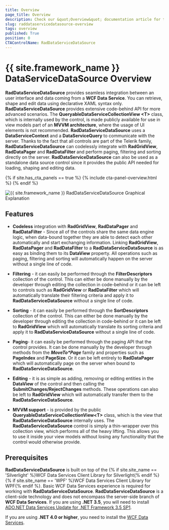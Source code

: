 ```yaml
---
title: Overview
page_title: Overview
description: Check our &quot;Overview&quot; documentation article for the RadDataServiceDataSource {{ site.framework_name }} control.
slug: raddataservicedatasource-overview
tags: overview
published: True
position: 0
CTAControlName: RadDataServiceDataSource
---
```


# {{ site.framework_name }} DataServiceDataSource Overview

__RadDataServiceDataSource__ provides seamless integration between an user interface and data coming from a __WCF Data Service__. You can retrieve, shape and edit data using declarative XAML syntax only. __RadDataServiceDataSource__ provides extensive code-behind API for more advanced scenarios. The __QueryableDataServiceCollectionView &lt;T&gt;__ class, which is internally used by the control, is made publicly available for use in view models part of an __MVVM architecture__, where the usage of UI elements is not recommended. 
__RadDataServiceDataSource__ uses a __DataServiceContext__ and a __DataServiceQuery__ to communicate with the server. Thanks to the fact that all controls are part of the Telerik family, __RadDataServiceDataSource__ can codelessly integrate with __RadGridView__, __RadDataPager__ and __RadDataFilter__ and perform paging, filtering and sorting directly on the server. __RadDataServiceDataSource__ can also be used as a standalone data source control since it provides the public API needed for loading, shaping and editing data.

{% if site.has_cta_panels == true %}
{% include cta-panel-overview.html %}
{% endif %}

 ![{{ site.framework_name }} RadDataServiceDataSource Graphical Explanation](images/RadDataServiceDataSource_Overview.gif)





## Features

* __Codeless__ integration with __RadGridView__, __RadDataPager__ and __RadDataFilter__ - Since all of the controls share the same data engine logic, when data-bound together they are able to detect each other automatically and start exchanging information. Linking __RadGridView__, __RadDataPager__ and __RadDataFilter__ to a __RadDataServiceDataSource__ is as easy as binding them to its __DataView__ property. All operations such as paging, filtering and sorting will automatically happen on the server without a single line of code.

* __Filtering__ - it can easily be performed through the __FilterDescriptors__ collection of the control. This can either be done manually by the developer through editing the collection in code-behind or it can be left to controls such as __RadGridView__ or __RadDataFilter__ which will automatically translate their filtering criteria and apply it to __RadDataServiceDataSource__ without a single line of code.

* __Sorting__ - it can easily be performed through the __SortDescriptors__
   collection of the control. This can either be done manually by the developer through editing the collection in code-behind or it can be left to __RadGridView__ which will automatically translate its sorting criteria and apply it to __RadDataServiceDataSource__ without a single line of code.

* __Paging__- it can easily be performed through the paging API that the control provides. It can be done manually by the developer through methods from the ___MoveTo*Page___ family and properties such as __PageIndex__ and __PageSize__. Or it can be left entirely to __RadDataPager__ which will automatically page on the server when bound to __RadDataServiceDataSource__.

* __Editing__ - it is as simple as adding, removing or editing entities in the __DataView__ of the control and then calling the __SubmitChanges/RejectChanges__ methods. These operations can also be left to __RadGridView__ which will automatically transfer them to the __RadDataServiceDataSource__.

* __MVVM support__ - is provided by the public __QueryableDataServiceCollectionView&lt;T&gt;__ class, which is the view that __RadDataServiceDataSource__ internally uses. The __RadDataServiceDataSource__ control is simply a thin-wrapper over this collection view, which performs all of the heavy lifting. This allows you to use it inside your view models without losing any functionality that the control would otherwise provide.



## Prerequisites

__RadDataServiceDataSource__ is built on top of the {% if site.site_name == 'Silverlight' %}WCF Data Services Client Library for Silverlight{% endif %}{% if site.site_name == 'WPF' %}WCF Data Services Client Library for WPF{% endif %}. Basic WCF Data Services experience is required for working with __RadDataServiceDataSource__. 
__RadDataServiceDataSource__ is a client-side technology and does not encompass the server-side branch of __WCF Data Services__.
If you are using __.NET 3.5__, you will need to install [ADO.NET Data Services Update for .NET Framework 3.5 SP1](http://www.microsoft.com/download/en/details.aspx?displaylang=en&id=2343).

If you are using __.NET 4.0 or higher__, you need to install the [WCF Data Services](http://www.microsoft.com/en-us/download/details.aspx?id=29306).

